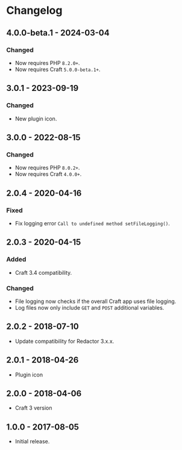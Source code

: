 # Changelog

## 4.0.0-beta.1 - 2024-03-04

### Changed
- Now requires PHP `8.2.0+`.
- Now requires Craft `5.0.0-beta.1+`.

## 3.0.1 - 2023-09-19

### Changed
- New plugin icon.

## 3.0.0 - 2022-08-15

### Changed
- Now requires PHP `8.0.2+`.
- Now requires Craft `4.0.0+`.

## 2.0.4 - 2020-04-16

### Fixed
- Fix logging error `Call to undefined method setFileLogging()`.

## 2.0.3 - 2020-04-15

### Added
- Craft 3.4 compatibility.

### Changed
- File logging now checks if the overall Craft app uses file logging.
- Log files now only include `GET` and `POST` additional variables.

## 2.0.2 - 2018-07-10

- Update compatibility for Redactor 3.x.x.

## 2.0.1 - 2018-04-26

- Plugin icon

## 2.0.0 - 2018-04-06

- Craft 3 version

## 1.0.0 - 2017-08-05

- Initial release.
